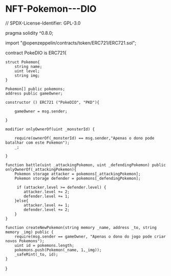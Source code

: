 # NFT-Pokemon---DIO
// SPDX-License-Identifier: GPL-3.0

pragma solidity ^0.8.0;


import "@openzeppelin/contracts/token/ERC721/ERC721.sol";

contract PokeDIO is ERC721{

    struct Pokemon{
        string name;
        uint level;
        string img;
    }

    Pokemon[] public pokemons;
    address public gameOwner;

    constructor () ERC721 ("PokeDIO", "PKD"){

        gameOwner = msg.sender;

    } 

    modifier onlyOwnerOf(uint _monsterId) {

        require(ownerOf(_monsterId) == msg.sender,"Apenas o dono pode batalhar com este Pokemon");
        _;

    }

    function battle(uint _attackingPokemon, uint _defendingPokemon) public onlyOwnerOf(_attackingPokemon){
        Pokemon storage attacker = pokemons[_attackingPokemon];
        Pokemon storage defender = pokemons[_defendingPokemon];

         if (attacker.level >= defender.level) {
            attacker.level += 2;
            defender.level += 1;
        }else{
            attacker.level += 1;
            defender.level += 2;
        }
    }

    function createNewPokemon(string memory _name, address _to, string memory _img) public {
        require(msg.sender == gameOwner, "Apenas o dono do jogo pode criar novos Pokemons");
        uint id = pokemons.length;
        pokemons.push(Pokemon(_name, 1,_img));
        _safeMint(_to, id);
    }


}
